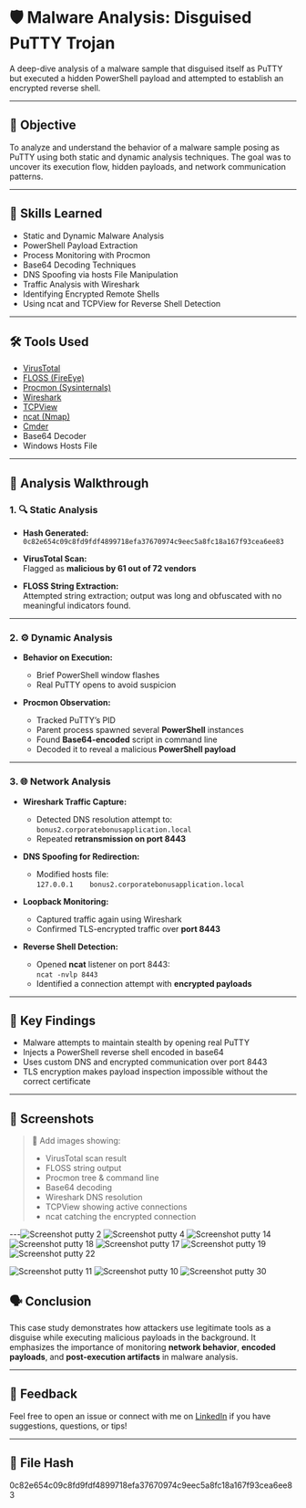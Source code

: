 # 🛡️ Malware Analysis: Disguised PuTTY Trojan

A deep-dive analysis of a malware sample that disguised itself as PuTTY but executed a hidden PowerShell payload and attempted to establish an encrypted reverse shell.

---

## 🎯 Objective

To analyze and understand the behavior of a malware sample posing as PuTTY using both static and dynamic analysis techniques. The goal was to uncover its execution flow, hidden payloads, and network communication patterns.

---

## 🧠 Skills Learned

- Static and Dynamic Malware Analysis  
- PowerShell Payload Extraction  
- Process Monitoring with Procmon  
- Base64 Decoding Techniques  
- DNS Spoofing via hosts File Manipulation  
- Traffic Analysis with Wireshark  
- Identifying Encrypted Remote Shells  
- Using ncat and TCPView for Reverse Shell Detection

---

## 🛠️ Tools Used

- [VirusTotal](https://www.virustotal.com)  
- [FLOSS (FireEye)](https://github.com/mandiant/flare-floss)  
- [Procmon (Sysinternals)](https://learn.microsoft.com/en-us/sysinternals/downloads/procmon)  
- [Wireshark](https://www.wireshark.org/)  
- [TCPView](https://learn.microsoft.com/en-us/sysinternals/downloads/tcpview)  
- [ncat (Nmap)](https://nmap.org/ncat/)  
- [Cmder](https://cmder.net/)  
- Base64 Decoder  
- Windows Hosts File

---

## 🔬 Analysis Walkthrough

### 1. 🔍 Static Analysis

- **Hash Generated:**  
  `0c82e654c09c8fd9fdf4899718efa37670974c9eec5a8fc18a167f93cea6ee83`

- **VirusTotal Scan:**  
  Flagged as **malicious by 61 out of 72 vendors**

- **FLOSS String Extraction:**  
  Attempted string extraction; output was long and obfuscated with no meaningful indicators found.

---

### 2. ⚙️ Dynamic Analysis

- **Behavior on Execution:**  
  - Brief PowerShell window flashes  
  - Real PuTTY opens to avoid suspicion

- **Procmon Observation:**  
  - Tracked PuTTY’s PID  
  - Parent process spawned several **PowerShell** instances  
  - Found **Base64-encoded** script in command line  
  - Decoded it to reveal a malicious **PowerShell payload**

---

### 3. 🌐 Network Analysis

- **Wireshark Traffic Capture:**  
  - Detected DNS resolution attempt to:  
    `bonus2.corporatebonusapplication.local`
  - Repeated **retransmission on port 8443**

- **DNS Spoofing for Redirection:**  
  - Modified hosts file:  
    `127.0.0.1    bonus2.corporatebonusapplication.local`

- **Loopback Monitoring:**  
  - Captured traffic again using Wireshark  
  - Confirmed TLS-encrypted traffic over **port 8443**

- **Reverse Shell Detection:**  
  - Opened **ncat** listener on port 8443:  
    `ncat -nvlp 8443`  
  - Identified a connection attempt with **encrypted payloads**

---

## 🔐 Key Findings

- Malware attempts to maintain stealth by opening real PuTTY  
- Injects a PowerShell reverse shell encoded in base64  
- Uses custom DNS and encrypted communication over port 8443  
- TLS encryption makes payload inspection impossible without the correct certificate

---

## 📸 Screenshots

> 📌 Add images showing:
> - VirusTotal scan result  
> - FLOSS string output  
> - Procmon tree & command line  
> - Base64 decoding  
> - Wireshark DNS resolution  
> - TCPView showing active connections  
> - ncat catching the encrypted connection

---![Screenshot putty 2](https://github.com/user-attachments/assets/bd9b642a-cd0c-492f-b8a7-4f5da24ac18d)
![Screenshot putty 4](https://github.com/user-attachments/assets/b8b14a47-6411-4fd6-a022-6a3a7859c586)
![Screenshot putty 14](https://github.com/user-attachments/assets/d1177b71-bd19-4785-b44c-95dbdb9a3e76)
![Screenshot putty 18](https://github.com/user-attachments/assets/4f5923f5-db22-478b-ada2-6943067fdb98)
![Screenshot putty 17](https://github.com/user-attachments/assets/c5903a5d-7848-4147-a1bd-a7d9b0d468d0)
![Screenshot putty 19](https://github.com/user-attachments/assets/086f004a-f08d-4f6c-b5da-45153d2f1457)
![Screenshot putty 22](https://github.com/user-attachments/assets/022d6177-3fb4-4340-aaab-b6096ec33354)

![Screenshot putty 11](https://github.com/user-attachments/assets/96ff3e4a-fc27-4af6-ab34-50ab8d74af95)
![Screenshot putty 10](https://github.com/user-attachments/assets/688c3fd9-6315-4d96-83cd-3b2f11e2e53d)
![Screenshot putty 30](https://github.com/user-attachments/assets/db1bf918-c470-4905-91a7-a704cdc5770d)

## 🗣️ Conclusion

This case study demonstrates how attackers use legitimate tools as a disguise while executing malicious payloads in the background. It emphasizes the importance of monitoring **network behavior**, **encoded payloads**, and **post-execution artifacts** in malware analysis.

---

## 💬 Feedback

Feel free to open an issue or connect with me on [LinkedIn](https://www.linkedin.com/) if you have suggestions, questions, or tips!

---

## 📁 File Hash

0c82e654c09c8fd9fdf4899718efa37670974c9eec5a8fc18a167f93cea6ee83
